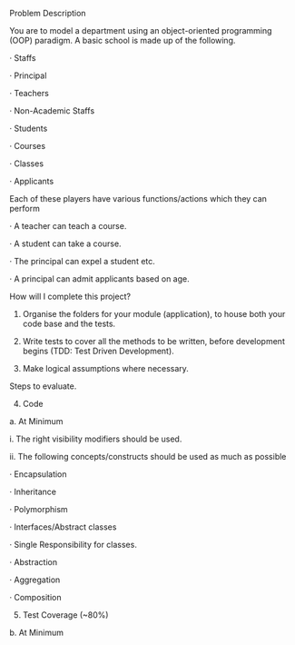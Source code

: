 Problem Description

You are to model a department using an object-oriented programming (OOP) paradigm. A basic school is made up of the following.

· Staffs

· Principal

· Teachers

· Non-Academic Staffs

· Students

· Courses

· Classes

· Applicants

Each of these players have various functions/actions which they can perform

· A teacher can teach a course.

· A student can take a course.

· The principal can expel a student etc.

· A principal can admit applicants based on age.

How will I complete this project?

1. Organise the folders for your module (application), to house both your code base and the tests.

2. Write tests to cover all the methods to be written, before development begins (TDD: Test Driven Development).

3. Make logical assumptions where necessary.

Steps to evaluate.

4. Code

a. At Minimum

i. The right visibility modifiers should be used.

ii. The following concepts/constructs should be used as much as possible

· Encapsulation

· Inheritance

· Polymorphism

· Interfaces/Abstract classes

· Single Responsibility for classes.

· Abstraction

· Aggregation

· Composition

5. Test Coverage (~80%)

b. At Minimum


